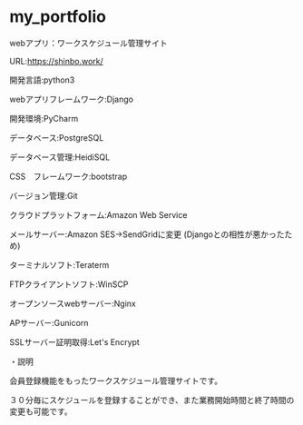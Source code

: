# my_portfolio

webアプリ：ワークスケジュール管理サイト 

URL:https://shinbo.work/


開発言語:python3

webアプリフレームワーク:Django

開発環境:PyCharm

データベース:PostgreSQL

データベース管理:HeidiSQL

CSS　フレームワーク:bootstrap

バージョン管理:Git

クラウドプラットフォーム:Amazon Web Service

メールサーバー:Amazon SES→SendGridに変更 (Djangoとの相性が悪かったため)

ターミナルソフト:Teraterm

FTPクライアントソフト:WinSCP

オープンソースwebサーバー:Nginx

APサーバー:Gunicorn

SSLサーバー証明取得:Let's Encrypt


・説明

会員登録機能をもったワークスケジュール管理サイトです。

３０分毎にスケジュールを登録することができ、また業務開始時間と終了時間の変更も可能です。
